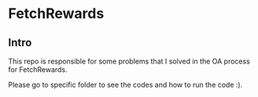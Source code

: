 # FetchRewards

## Intro

This repo is responsible for some problems that I solved in the OA process for FetchRewards.

Please go to specific folder to see the codes and how to run the code :).
